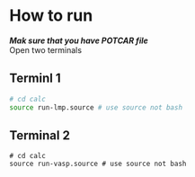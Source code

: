 # How to run 

***Mak sure that you have POTCAR file***  
Open two terminals 

## Terminl 1

```bash
# cd calc
source run-lmp.source # use source not bash
```

## Terminal 2

```
# cd calc
source run-vasp.source # use source not bash
```
